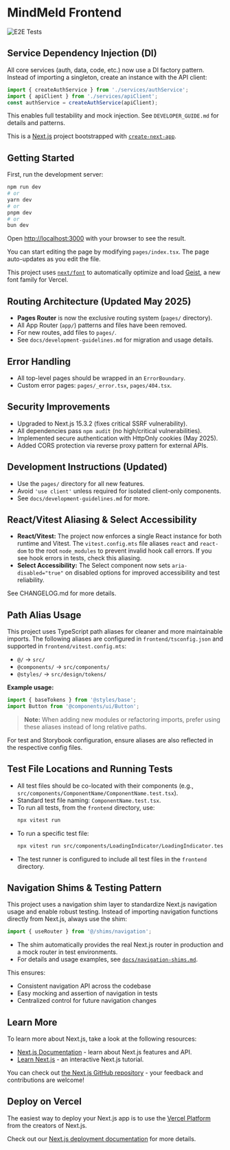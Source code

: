 # MindMeld Frontend

![E2E Tests](https://github.com/YourOrg/MindMeld/actions/workflows/ci.yml/badge.svg?job=e2e-tests)

## Service Dependency Injection (DI)

All core services (auth, data, code, etc.) now use a DI factory pattern. Instead of importing a singleton, create an instance with the API client:

```ts
import { createAuthService } from './services/authService';
import { apiClient } from './services/apiClient';
const authService = createAuthService(apiClient);
```

This enables full testability and mock injection. See `DEVELOPER_GUIDE.md` for details and patterns.

<!-- Trivial change for CI/CD Phase 4 test PR -->

This is a [Next.js](https://nextjs.org) project bootstrapped with [`create-next-app`](https://nextjs.org/docs/app/api-reference/cli/create-next-app).

## Getting Started

First, run the development server:

```bash
npm run dev
# or
yarn dev
# or
pnpm dev
# or
bun dev
```

Open [http://localhost:3000](http://localhost:3000) with your browser to see the result.

You can start editing the page by modifying `pages/index.tsx`. The page auto-updates as you edit the file.

This project uses [`next/font`](https://nextjs.org/docs/app/building-your-application/optimizing/fonts) to automatically optimize and load [Geist](https://vercel.com/font), a new font family for Vercel.

## Routing Architecture (Updated May 2025)
- **Pages Router** is now the exclusive routing system (`pages/` directory).
- All App Router (`app/`) patterns and files have been removed.
- For new routes, add files to `pages/`.
- See `docs/development-guidelines.md` for migration and usage details.

## Error Handling
- All top-level pages should be wrapped in an `ErrorBoundary`.
- Custom error pages: `pages/_error.tsx`, `pages/404.tsx`.

## Security Improvements
- Upgraded to Next.js 15.3.2 (fixes critical SSRF vulnerability).
- All dependencies pass `npm audit` (no high/critical vulnerabilities).
- Implemented secure authentication with HttpOnly cookies (May 2025).
- Added CORS protection via reverse proxy pattern for external APIs.

## Development Instructions (Updated)
- Use the `pages/` directory for all new features.
- Avoid `'use client'` unless required for isolated client-only components.
- See `docs/development-guidelines.md` for more.

## React/Vitest Aliasing & Select Accessibility

- **React/Vitest:** The project now enforces a single React instance for both runtime and Vitest. The `vitest.config.mts` file aliases `react` and `react-dom` to the root `node_modules` to prevent invalid hook call errors. If you see hook errors in tests, check this aliasing.
- **Select Accessibility:** The Select component now sets `aria-disabled="true"` on disabled options for improved accessibility and test reliability.

See CHANGELOG.md for more details.

## Path Alias Usage

This project uses TypeScript path aliases for cleaner and more maintainable imports. The following aliases are configured in `frontend/tsconfig.json` and supported in `frontend/vitest.config.mts`:

- `@/` → `src/`
- `@components/` → `src/components/`
- `@styles/` → `src/design/tokens/`

**Example usage:**
```ts
import { baseTokens } from '@styles/base';
import Button from '@components/ui/Button';
```

> **Note:** When adding new modules or refactoring imports, prefer using these aliases instead of long relative paths.

For test and Storybook configuration, ensure aliases are also reflected in the respective config files.

## Test File Locations and Running Tests

- All test files should be co-located with their components (e.g., `src/components/ComponentName/ComponentName.test.tsx`).
- Standard test file naming: `ComponentName.test.tsx`.
- To run all tests, from the `frontend` directory, use:
  ```sh
  npx vitest run
  ```
- To run a specific test file:
  ```sh
  npx vitest run src/components/LoadingIndicator/LoadingIndicator.test.tsx
  ```
- The test runner is configured to include all test files in the `frontend` directory.

## Navigation Shims & Testing Pattern

This project uses a navigation shim layer to standardize Next.js navigation usage and enable robust testing. Instead of importing navigation functions directly from Next.js, always use the shim:

```ts
import { useRouter } from '@/shims/navigation';
```

- The shim automatically provides the real Next.js router in production and a mock router in test environments.
- For details and usage examples, see [`docs/navigation-shims.md`](./docs/navigation-shims.md).

This ensures:
- Consistent navigation API across the codebase
- Easy mocking and assertion of navigation in tests
- Centralized control for future navigation changes

## Learn More

To learn more about Next.js, take a look at the following resources:

- [Next.js Documentation](https://nextjs.org/docs) - learn about Next.js features and API.
- [Learn Next.js](https://nextjs.org/learn) - an interactive Next.js tutorial.

You can check out [the Next.js GitHub repository](https://github.com/vercel/next.js) - your feedback and contributions are welcome!

## Deploy on Vercel

The easiest way to deploy your Next.js app is to use the [Vercel Platform](https://vercel.com/new?utm_medium=default-template&filter=next.js&utm_source=create-next-app&utm_campaign=create-next-app-readme) from the creators of Next.js.

Check out our [Next.js deployment documentation](https://nextjs.org/docs/app/building-your-application/deploying) for more details.
